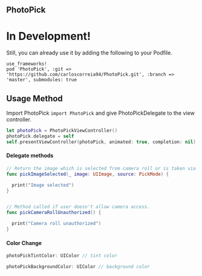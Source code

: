 ## PhotoPick


# In Development! 

Still, you can already use it by adding the following to your Podfile.

```
use_frameworks!
pod 'PhotoPick', :git => 'https://github.com/carloscorreia94/PhotoPick.git', :branch => 'master', submodules: true
```

## Usage Method
Import PhotoPick ```import PhotoPick``` and give PhotoPickDelegate to the view controller.  

```Swift
let photoPick = PhotoPickViewController()
photoPick.delegate = self
self.presentViewController(photoPick, animated: true, completion: nil)
```

#### Delegate methods

```Swift
// Return the image which is selected from camera roll or is taken via the camera.
func pickImageSelected(_ image: UIImage, source: PickMode) {

  print("Image selected")
}


// Method called if user doesn't allow camera access.
func pickCameraRollUnauthorized() {

  print("Camera roll unauthorized")
}
```

#### Color Change

```Swift
photoPickTintColor: UIColor // tint color

photoPickBackgroundColor: UIColor // background color
```
